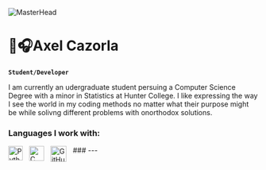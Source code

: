 ![MasterHead](https://64.media.tumblr.com/80720de30bf138e5d4ce81a3a081438d/tumblr_mknyk01wkN1qlh7rxo4_500.gifv)

# 👾🎧Axel Cazorla


**`Student/Developer`**


I am currently an udergraduate student persuing a Computer Science Degree with a minor in Statistics at Hunter College.
I like expressing the way I see the world in my coding methods no matter what their purpose might be while solivng different problems with onorthodox solutions.


### Languages I work with:
<img align="left" alt="Python" width="29px" style="padding-right:10px" src="https://cdn.jsdelivr.net/gh/devicons/devicon/icons/python/python-plain.svg">
<img align="left" alt="C" width="30px" style="padding-right:10px;" src="https://cdn.jsdelivr.net/gh/devicons/devicon/icons/cplusplus/cplusplus-plain.svg"> 
<img align="left" alt="GitHub" width="32px" style="padding-right:10px"src="https://cdn.jsdelivr.net/gh/devicons/devicon/icons/github/github-original.svg">
###
---





